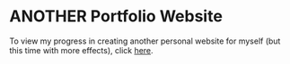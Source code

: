 # ANOTHER Portfolio Website

To view my progress in creating another personal website for myself (but this time with more effects), click [here][1].

[1]:https://vkh12.github.io/victoriahong/
